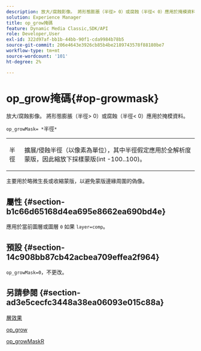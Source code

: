 ```yaml
---
description: 放大/腐蝕影像。 將形態膨脹（半徑> 0）或腐蝕（半徑< 0）應用於掩模資料。
solution: Experience Manager
title: op_grow掩碼
feature: Dynamic Media Classic,SDK/API
role: Developer,User
exl-id: 322d97af-bb1b-44bb-90f1-cda9984b78b5
source-git-commit: 206e4643e3926cb85b4be2189743578f88180be7
workflow-type: tm+mt
source-wordcount: '101'
ht-degree: 2%

---
```


# op_grow掩碼{#op-growmask}

放大/腐蝕影像。 將形態膨脹（半徑> 0）或腐蝕（半徑&lt; 0）應用於掩模資料。

`op_growMask= *`半徑`*`

<table id="simpletable_3BAA4523D29E447FA7A4C9009B3E8344"> 
 <tr class="strow"> 
  <td class="stentry"> <p><span class="varname"> 半徑</span> </p> </td> 
  <td class="stentry"> <p>擴展/侵蝕半徑（以像素為單位），其中半徑假定應用於全解析度蒙版，因此縮放下採樣蒙版(int -100..100)。 </p></td> 
 </tr> 
</table>

主要用於略微生長或收縮蒙版，以避免蒙版邊緣周圍的偽像。

## 屬性 {#section-b1c66d65168d4ea695e8662ea690bd4e}

應用於當前圖層或圖層 `0` 如果 `layer=comp`。

## 預設 {#section-14c908bb87cb42acbea709effea2f964}

`op_growMask=0`，不更改。

## 另請參閱 {#section-ad3e5cecfc3448a38ea06093e015c88a}

[層效果](../../../../../is-api/http-ref/image-serving-api-ref/c-http-protocol-reference/c-syntax-and-features/r-layer-effects.md#reference-82a6b5311b3d4471ad2799adb3b2201c)

[op_grow](../../../../../is-api/http-ref/image-serving-api-ref/c-http-protocol-reference/c-command-reference/r-op-grow.md#reference-f95f3291c78c42b9a34b1b7e177e739a)

[op_growMaskR](../../../../../is-api/http-ref/image-serving-api-ref/c-http-protocol-reference/c-command-reference/r-op-growmaskr.md#reference-8092864159ae43c490821b9590d7709a)

